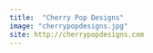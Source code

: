 ```yaml
---
title:  "Cherry Pop Designs"
image: "cherrypopdesigns.jpg"
site: http://cherrypopdesigns.com
---
```

